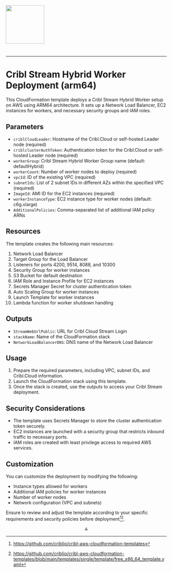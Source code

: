 <img src="https://cribl-logo-marketplace.s3.us-east-1.amazonaws.com/Cribl-Cloud-Logo-2C-Black.png" class="logo" width="120"/>

# 

---

# Cribl Stream Hybrid Worker Deployment (arm64)

This CloudFormation template deploys a Cribl Stream Hybrid Worker setup on AWS using ARM64 architecture. It sets up a Network Load Balancer, EC2 instances for workers, and necessary security groups and IAM roles.

## Parameters

- `criblCloudLeader`: Hostname of the Cribl.Cloud or self-hosted Leader node (required)
- `criblclusterAuthToken`: Authentication token for the Cribl.Cloud or self-hosted Leader node (required)
- `workerGroup`: Cribl Stream Hybrid Worker Group name (default: defaultHybrid)
- `workerCount`: Number of worker nodes to deploy (required)
- `vpcId`: ID of the existing VPC (required)
- `subnetIds`: List of 2 subnet IDs in different AZs within the specified VPC (required)
- `ImageId`: AMI ID for the EC2 instances (required)
- `workerInstanceType`: EC2 instance type for worker nodes (default: c6g.xlarge)
- `AdditionalPolicies`: Comma-separated list of additional IAM policy ARNs


## Resources

The template creates the following main resources:

1. Network Load Balancer
2. Target Group for the Load Balancer
3. Listeners for ports 4200, 9514, 8088, and 10300
4. Security Group for worker instances
5. S3 Bucket for default destination
6. IAM Role and Instance Profile for EC2 instances
7. Secrets Manager Secret for cluster authentication token
8. Auto Scaling Group for worker instances
9. Launch Template for worker instances
10. Lambda function for worker shutdown handling

## Outputs

- `StreamWebUrlPublic`: URL for Cribl Cloud Stream Login
- `stackName`: Name of the CloudFormation stack
- `NetworkLoadBalancerDNS`: DNS name of the Network Load Balancer


## Usage

1. Prepare the required parameters, including VPC, subnet IDs, and Cribl.Cloud information.
2. Launch the CloudFormation stack using this template.
3. Once the stack is created, use the outputs to access your Cribl Stream deployment.

## Security Considerations

- The template uses Secrets Manager to store the cluster authentication token securely.
- EC2 instances are launched with a security group that restricts inbound traffic to necessary ports.
- IAM roles are created with least privilege access to required AWS services.


## Customization

You can customize the deployment by modifying the following:

- Instance types allowed for workers
- Additional IAM policies for worker instances
- Number of worker nodes
- Network configuration (VPC and subnets)

Ensure to review and adjust the template according to your specific requirements and security policies before deployment[^1][^6].

<div style="text-align: center">⁂</div>

[^1]: https://github.com/criblio/cribl-aws-cloudformation-templates

[^2]: https://github.com/aws-ia/cfn-ps-cribl-cloudtrail/blob/main/templates/stream_arm64_with_ct_main.template.yaml

[^3]: https://docs.cribl.io/stream/cloud-enterprise/

[^4]: https://docs.aws.amazon.com/AWSCloudFormation/latest/UserGuide/transform-aws-serverless.html

[^5]: https://docs.cribl.io/stream/4.5/deploy-reference-comprehensive-hybrid/

[^6]: https://github.com/criblio/cribl-aws-cloudformation-templates/blob/main/templates/single/template/free_x86_64_template.yaml

[^7]: https://docs.cribl.io/stream/cloud-workers

[^8]: https://docs.cribl.io/stream/distributed-guide

